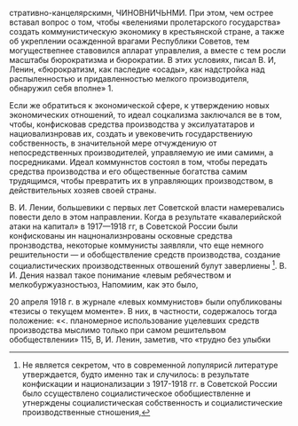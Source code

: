 стративно-канцелярскимн, ЧИНОВНИЧЬНМИ. При этом, чем острее вставал вопрос о том, чтобы «велениями пролетарского государства» создать коммунистическую экономику в крестьянской стране, а также об укреплении осажденной врагами Республики Советов, тем могуществепнее ставовился апларат управлелия, а вместе с тем росли масштабы бюрократизма и бюрократии. В этих условиях, писал В. И, Ленин, «бюрократизм, как паследие «осады», как надстройка над распыленностью и придавленностью мелкого производителя, обнаружил себя вполне» 1.

Если же обратиться к экономической сфере, к утверждению новых экономических отношений, то идеал соцкализма заключался ве в том, чтобы, конфисковав средства производства у эксилуататаров и нациовализнровав их, создать и увековечить государствениую собственность, в значительной мере отчуждениую от непосредственных производителей, управляемую ие ими самимн, а посредниками. Идеал коммуннстов состоял в том, чтобы передать средства производства и его общественные богатства самим трудящимся, чтобы превратить их в управляющих производством, в действительных хозяев своей страны.

В. И. Лении, большевики с первых лет Советской власти намеревались повести дело в этом направлении. Когда в результате «кавалерийской атаки на капитал» в 1917—1918 гг, в Советской России были конфискованы ин нацнонализнрованы осковные средства пронзводства, некоторые коммунисты заявляли, что еще немного решительности — и обобществление средств производства, создание социалистических производственных отвошений булут заверлиены [^*]. В. И. Дения назвал такое понимание «левым ребячеством и мелкобуржуазностьюз, Напомиим, как это было,

20 апреля 1918 г. в журнале «левых коммунистов» были опубликованы «тезисы о текущем моменте». В них, в частности, содержалось тогда положение: «<. планомерное использование уцелевших средств производства мыслимо только при самом решительвом обобществлении» 115, В, И. Ленин, заметив, что «трудно без улыбки

[^*]: Не является секретом, что в современной лопулярисй литературе утверждается, будто именно так и случилось: в результате конфискации и национализации з 1917-1918 гг. в Советской России было ссуществлено социалистическое обобщиествленне и утнерждены социалистическая собственность и социалистические производственные стношения,
